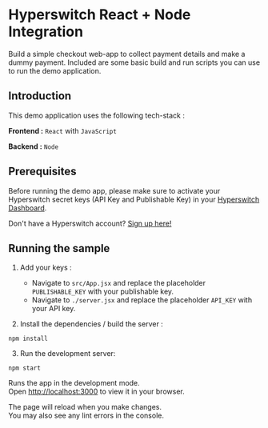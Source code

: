 # Hyperswitch React + Node Integration

Build a simple checkout web-app to collect payment details and make a dummy payment. Included are some basic build and run scripts you can use to run the demo application.

## Introduction

This demo application uses the following tech-stack :

**Frontend :** `React` with `JavaScript`

**Backend :** `Node`  

## Prerequisites

Before running the demo app, please make sure to activate your Hyperswitch secret keys (API Key and Publishable Key) in your [Hyperswitch Dashboard](https://app.hyperswitch.io/developers). 

Don't have a Hyperswitch account? [Sign up here!](https://app.hyperswitch.io/register) 

## Running the sample

1. Add your keys :
    - Navigate to `src/App.jsx` and replace the placeholder `PUBLISHABLE_KEY` with your publishable key.
    - Navigate to `./server.jsx` and replace the placeholder `API_KEY` with your API key.

2. Install the dependencies / build the server : 

~~~
npm install
~~~

3. Run the development server:

~~~
npm start
~~~

Runs the app in the development mode.\
Open [http://localhost:3000](http://localhost:3000) to view it in your browser.

The page will reload when you make changes.\
You may also see any lint errors in the console.

